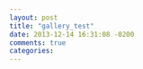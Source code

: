 ```yaml
---
layout: post
title: "gallery_test"
date: 2013-12-14 16:31:08 -0200
comments: true
categories: 
---
```

